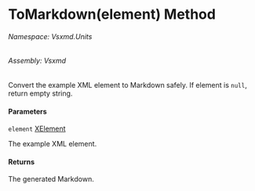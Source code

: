 <a name='M-Vsxmd-Units-ExampleUnit-ToMarkdown-System-Xml-Linq-XElement,Vsxmd-Units-MemberName-'></a>
# ToMarkdown(element) Method

###### Namespace:  Vsxmd.Units

###### Assembly:  Vsxmd

Convert the example XML element to Markdown safely.
If element is `null`, return empty string.

#### Parameters

`element`  [XElement](https://docs.microsoft.com/dotnet/api/System.Xml.Linq.XElement)  

The example XML element.

#### Returns





The generated Markdown.

